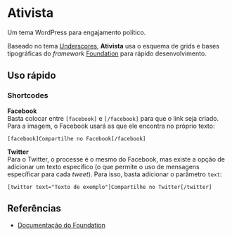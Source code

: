 Ativista
========
Um tema WordPress para engajamento político.

Baseado no tema [Underscores](http://underscores.me), **Ativista** usa o esquema de grids e bases tipográficas do *framework* [Foundation](http://foundation.zurb.com/) para rápido desenvolvimento.

## Uso rápido

### Shortcodes

**Facebook**   
Basta colocar entre ```[facebook]``` e ```[/facebook]``` para que o link seja criado. Para a imagem, o Facebook usará as que ele encontra no próprio texto:
```
[facebook]Compartilhe no Facebook[/facebook]
```

**Twitter**   
Para o Twitter, o processe é o mesmo do Facebook, mas existe a opção de adicionar um texto específico (o que permite o uso de mensagens específicar para cada *tweet*). Para isso, basta adicionar o parâmetro ```text```:
```
[twitter text="Texto de exemplo"]Compartilhe no Twitter[/twitter]
```

## Referências
* [Documentação do Foundation](http://foundation.zurb.com/docs/)
